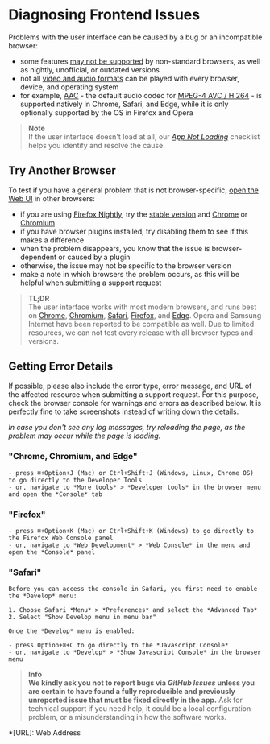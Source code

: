 # Diagnosing Frontend Issues

Problems with the user interface can be caused by a bug or an incompatible browser:

- some features [may not be supported](https://caniuse.com/) by non-standard browsers, as well as nightly, unofficial, or outdated versions
- not all [video and audio formats](https://caniuse.com/?search=video%20format) can be played with every browser, device, and operating system
- for example, [AAC](https://caniuse.com/aac "Advanced Audio Coding") - the default audio codec for [MPEG-4 AVC / H.264](https://caniuse.com/avc "Advanced Video Coding") - is supported natively in Chrome, Safari, and Edge, while it is only optionally supported by the OS in Firefox and Opera

> **Note<br />**
    If the user interface doesn't load at all, our [*App Not Loading*](index.md#app-not-loading) checklist helps you identify and resolve the cause.

## Try Another Browser ##

To test if you have a general problem that is not browser-specific, [open the Web UI](../docker/docker-compose.md) in other browsers:

- if you are using [Firefox Nightly](https://www.mozilla.org/en-US/firefox/channel/desktop/), try the [stable version](https://www.mozilla.org/en-US/firefox/all/#product-desktop-release) and [Chrome](https://www.google.com/chrome/) or [Chromium](https://www.chromium.org/getting-involved/download-chromium)
- if you have browser plugins installed, try disabling them to see if this makes a difference
- when the problem disappears, you know that the issue is browser-dependent or caused by a plugin
- otherwise, the issue may not be specific to the browser version
- make a note in which browsers the problem occurs, as this will be helpful when submitting a support request

> **TL;DR<br />**
    The user interface works with most modern browsers, and runs best on [Chrome](https://www.google.com/chrome/), [Chromium](https://www.chromium.org/getting-involved/download-chromium), [Safari](https://www.apple.com/safari/), [Firefox](https://www.mozilla.org/en-US/firefox/all/#product-desktop-release), and [Edge](https://www.microsoft.com/en-us/edge).
    Opera and Samsung Internet have been reported to be compatible as well. Due to limited resources, we can
    not test every release with all browser types and versions.

## Getting Error Details ##

If possible, please also include the error type, error message, and URL of the affected resource when
submitting a support request. For this purpose, check the
browser console for warnings and errors as described below. It is perfectly fine to take screenshots
instead of writing down the details.

*In case you don't see any log messages, try reloading the page, as the problem may occur while the page is loading.*

### "Chrome, Chromium, and Edge"
   
    - press ⌘+Option+J (Mac) or Ctrl+Shift+J (Windows, Linux, Chrome OS) to go directly to the Developer Tools
    - or, navigate to *More tools* > *Developer tools* in the browser menu and open the *Console* tab

###  "Firefox"

    - press ⌘+Option+K (Mac) or Ctrl+Shift+K (Windows) to go directly to the Firefox Web Console panel
    - or, navigate to *Web Development* > *Web Console* in the menu and open the *Console* panel

###  "Safari"

    Before you can access the console in Safari, you first need to enable the *Develop* menu:

    1. Choose Safari *Menu* > *Preferences* and select the *Advanced Tab*
    2. Select "Show Develop menu in menu bar"

    Once the *Develop* menu is enabled:

    - press Option+⌘+C to go directly to the *Javascript Console*
    - or, navigate to *Develop* > *Show Javascript Console* in the browser menu

> **Info**<br />
    **We kindly ask you not to report bugs via *GitHub Issues* unless you are certain to have found a fully reproducible and previously unreported issue that must be fixed directly in the app.**
    Ask for technical support if you need help, it could be a local
    configuration problem, or a misunderstanding in how the software works.

*[URL]: Web Address